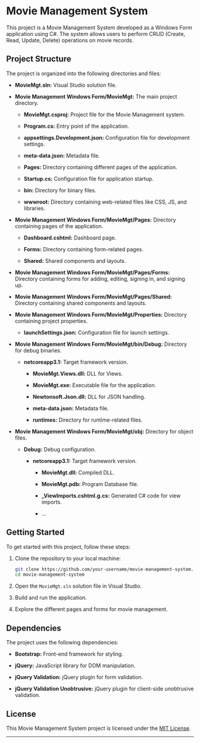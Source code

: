 # Movie Management System

This project is a Movie Management System developed as a Windows Form application using C#. The system allows users to perform CRUD (Create, Read, Update, Delete) operations on movie records.

## Project Structure

The project is organized into the following directories and files:

- **MovieMgt.sln:** Visual Studio solution file.

- **Movie Management Windows Form/MovieMgt:** The main project directory.

  - **MovieMgt.csproj:** Project file for the Movie Management system.
  
  - **Program.cs:** Entry point of the application.
  
  - **appsettings.Development.json:** Configuration file for development settings.
  
  - **meta-data.json:** Metadata file.
  
  - **Pages:** Directory containing different pages of the application.
  
  - **Startup.cs:** Configuration file for application startup.
  
  - **bin:** Directory for binary files.
  
  - **wwwroot:** Directory containing web-related files like CSS, JS, and libraries.

- **Movie Management Windows Form/MovieMgt/Pages:** Directory containing pages of the application.

  - **Dashboard.cshtml:** Dashboard page.
  
  - **Forms:** Directory containing form-related pages.
  
  - **Shared:** Shared components and layouts.

- **Movie Management Windows Form/MovieMgt/Pages/Forms:** Directory containing forms for adding, editing, signing in, and signing up.

- **Movie Management Windows Form/MovieMgt/Pages/Shared:** Directory containing shared components and layouts.

- **Movie Management Windows Form/MovieMgt/Properties:** Directory containing project properties.

  - **launchSettings.json:** Configuration file for launch settings.

- **Movie Management Windows Form/MovieMgt/bin/Debug:** Directory for debug binaries.

  - **netcoreapp3.1:** Target framework version.

    - **MovieMgt.Views.dll:** DLL for Views.
    
    - **MovieMgt.exe:** Executable file for the application.
    
    - **Newtonsoft.Json.dll:** DLL for JSON handling.
    
    - **meta-data.json:** Metadata file.
    
    - **runtimes:** Directory for runtime-related files.

- **Movie Management Windows Form/MovieMgt/obj:** Directory for object files.

  - **Debug:** Debug configuration.

    - **netcoreapp3.1:** Target framework version.

      - **MovieMgt.dll:** Compiled DLL.
      
      - **MovieMgt.pdb:** Program Database file.
      
      - **_ViewImports.cshtml.g.cs:** Generated C# code for view imports.
      
      - ...

## Getting Started

To get started with this project, follow these steps:

1. Clone the repository to your local machine:

   ```bash
   git clone https://github.com/your-username/movie-management-system.git
   cd movie-management-system
   ```

2. Open the `MovieMgt.sln` solution file in Visual Studio.

3. Build and run the application.

4. Explore the different pages and forms for movie management.

## Dependencies

The project uses the following dependencies:

- **Bootstrap:** Front-end framework for styling.
  
- **jQuery:** JavaScript library for DOM manipulation.
  
- **jQuery Validation:** jQuery plugin for form validation.
  
- **jQuery Validation Unobtrusive:** jQuery plugin for client-side unobtrusive validation.

## License

This Movie Management System project is licensed under the [MIT License](LICENSE).

---
